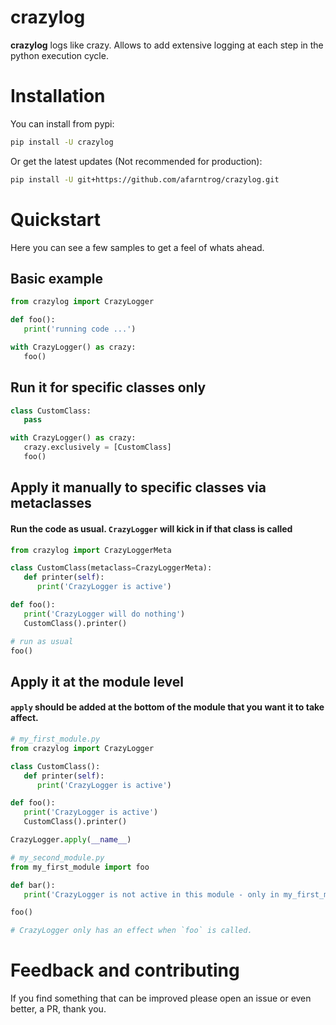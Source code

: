 # crazylog

**crazylog** logs like crazy. Allows to add extensive logging at each step in the python execution cycle.

# Installation

You can install from pypi:

``` bash
pip install -U crazylog
```

Or get the latest updates (Not recommended for production):

```bash
pip install -U git+https://github.com/afarntrog/crazylog.git
```

# Quickstart

Here you can see a few samples to get a feel of whats ahead.

## Basic example
```python
from crazylog import CrazyLogger

def foo():
   print('running code ...')

with CrazyLogger() as crazy:
   foo()

```

## Run it for specific classes only
```python
class CustomClass:
   pass

with CrazyLogger() as crazy:
   crazy.exclusively = [CustomClass]
   foo()
```


## Apply it manually to specific classes via metaclasses
#### Run the code as usual. `CrazyLogger` will kick in if that class is called
```python
from crazylog import CrazyLoggerMeta

class CustomClass(metaclass=CrazyLoggerMeta):
   def printer(self):
      print('CrazyLogger is active')

def foo():
   print('CrazyLogger will do nothing')
   CustomClass().printer()

# run as usual
foo()
```


## Apply it at the module level
#### `apply` should be added at the bottom of the module that you want it to take affect.
```python
# my_first_module.py
from crazylog import CrazyLogger

class CustomClass():
   def printer(self):
      print('CrazyLogger is active')

def foo():
   print('CrazyLogger is active')
   CustomClass().printer()

CrazyLogger.apply(__name__)

# my_second_module.py
from my_first_module import foo

def bar():
   print('CrazyLogger is not active in this module - only in my_first_module')

foo()

# CrazyLogger only has an effect when `foo` is called.

```


# Feedback and contributing

If you find something that can be improved please open an issue or even better, a PR, thank you.